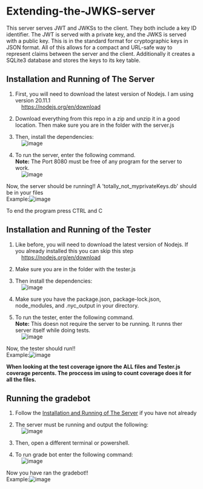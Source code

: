 # Extending-the-JWKS-server
This server serves JWT and JWKSs to the client. They both include a key ID identifier. The JWT is served with a private key, and the JWKS is served with a public key. This is in the standard format for cryptographic keys in JSON format. All of this allows for a compact and URL-safe way to represent claims between the server and the client. Additionally it creates a SQLite3 database and stores the keys to its key table.

## Installation  and Running of The Server
1.  First, you will need to download the latest version of Nodejs. I am using version 20.11.1<br />
&nbsp;&nbsp;&nbsp;&nbsp;https://nodejs.org/en/download<br />

2.  Download everything from this repo in a zip and unzip it in a good location. Then make sure you are in the folder with the server.js<br />
3.  Then, install the dependencies:<br />
&nbsp;&nbsp;&nbsp;&nbsp;![image](https://github.com/zachwar2021/Extending-the-JWKS-server/assets/142929658/63414232-e9c3-4c1b-b73a-ed064545c817)


5.  To run the server, enter the following command.<br />
**Note:** The Port 8080 must be free of any program for the server to work.<br />
&nbsp;&nbsp;&nbsp;&nbsp;![image](https://github.com/zachwar2021/Extending-the-JWKS-server/assets/142929658/40f7eb83-282a-4f70-9c01-490887bedc1e)


 Now, the server should be running!! A 'totally_not_myprivateKeys.db' should be in your files<br />
 Example:![image](https://github.com/zachwar2021/Extending-the-JWKS-server/assets/142929658/16b14ec1-14ea-423e-a369-35f41b2d56c0)


To end the program press CTRL and C


## Installation and Running of the Tester
1.  Like before, you will need to download the latest version of Nodejs. If you already installed this you can skip this step<br />
&nbsp;&nbsp;&nbsp;&nbsp;https://nodejs.org/en/download<br />

2.  Make sure you are in the folder with the tester.js<br />
3.  Then install the dependencies:<br />
&nbsp;&nbsp;&nbsp;&nbsp;![image](https://github.com/zachwar2021/Extending-the-JWKS-server/assets/142929658/20d9c267-bea0-4df2-9df2-848f74c1e464)


4.  Make sure you have the package.json, package-lock.json, node_modules, and .nyc_output in your directory.<br />
5.  To run the tester, enter the following command.<br />
**Note:** This doesn not require the server to be running. It runns ther server itself while doing tests.<br />
&nbsp;&nbsp;&nbsp;&nbsp;![image](https://github.com/zachwar2021/Extending-the-JWKS-server/assets/142929658/7c7e7d62-8712-4b02-8a0b-39f30283cbae)


Now, the tester should run!!<br />
Example:![image](https://github.com/zachwar2021/Extending-the-JWKS-server/assets/142929658/3762db1f-0aca-44aa-9b79-88fe24f65fe6)

**When looking at the test coverage ignore the ALL files and Tester.js coverage percents. The proccess im using to count coverage does it for all the files.**



## Running the gradebot
1.  Follow the [Installation and Running of The Server](https://github.com/zachwar2021/Extending-the-JWKS-server/edit/main/README.md#installation--and-running-of-the-server) if you have not already
2.  The server must be running and output the following:<br />
&nbsp;&nbsp;&nbsp;&nbsp;![image](https://github.com/zachwar2021/JWKS-server/assets/142929658/d127bd4f-1700-411d-8f6f-41cc13cd18d5)

3.  Then, open a different terminal or powershell.
4.  To run grade bot enter the following command:<br />
&nbsp;&nbsp;&nbsp;&nbsp;![image](https://github.com/zachwar2021/Extending-the-JWKS-server/assets/142929658/3da4d057-ca25-4fdf-9979-5ff8a6d9db6d)


Now you have ran the gradebot!!<br />
Example:![image](https://github.com/zachwar2021/Extending-the-JWKS-server/assets/142929658/5f8c2d06-a29f-432e-8095-d1c5af2f89bd)






